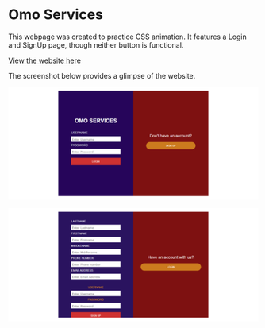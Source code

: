 # Omo Services

This webpage was created to practice CSS animation. It features a Login and SignUp page, though neither button is functional.

[View the website here](https://mini-website-projects.netlify.app/omo-services)

The screenshot below provides a glimpse of the website.

![Screenshot of the website](./images/website-screnshot-1.png)

![Screenshot of the website](./images/website-screnshot-2.png)
